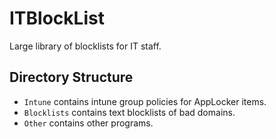 # ITBlockList
Large library of blocklists for IT staff.
## Directory Structure
- `Intune` contains intune group policies for AppLocker items.
- `Blocklists` contains text blocklists of bad domains.
- `Other` contains other programs. 
